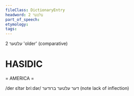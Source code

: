 ```yaml
---
fileClass: DictionaryEntry
headword: עלטער 2
part_of_speech: 
etymology: 
tags: 
---
```

עלטער 2
'older' (comparative)

HASIDIC
=======
= AMERICA = 

/der ɛltər briːdər/ דער עלטער ברודער (note lack of inflection)
